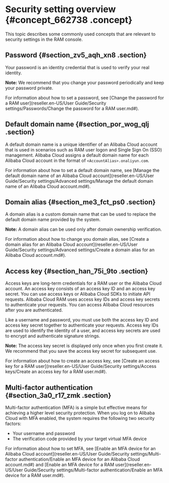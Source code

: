 # Security setting overview {#concept_662738 .concept}

This topic describes some commonly used concepts that are relevant to security settings in the RAM console.

## Password {#section_zv5_aqh_xn8 .section}

Your password is an identity credential that is used to verify your real identity.

**Note:** We recommend that you change your password periodically and keep your password private.

For information about how to set a password, see [Change the password for a RAM user](reseller.en-US/User Guide/Security settings/Passwords/Change the password for a RAM user.md#).

## Default domain name {#section_por_wog_qlj .section}

A default domain name is a unique identifier of an Alibaba Cloud account that is used in scenarios such as RAM user logon and Single Sign On \(SSO\) management. Alibaba Cloud assigns a default domain name for each Alibaba Cloud account in the format of `<AccountAlias>.onaliyun.com`.

For information about how to set a default domain name, see [Manage the default domain name of an Alibaba Cloud account](reseller.en-US/User Guide/Security settings/Advanced settings/Manage the default domain name of an Alibaba Cloud account.md#).

## Domain alias {#section_me3_fct_ps0 .section}

A domain alias is a custom domain name that can be used to replace the default domain name provided by the system.

**Note:** A domain alias can be used only after domain ownership verification.

For information about how to change you domain alias, see [Create a domain alias for an Alibaba Cloud account](reseller.en-US/User Guide/Security settings/Advanced settings/Create a domain alias for an Alibaba Cloud account.md#).

## Access key {#section_han_75i_9to .section}

Access keys are long-term credentials for a RAM user or the Alibaba Cloud account. An access key consists of an access key ID and an access key secret. You can use access keys or Alibaba Cloud SDKs to initiate API requests. Alibaba Cloud RAM uses access key IDs and access key secrets to authenticate your requests. You can access Alibaba Cloud resources after you are authenticated.

Like a username and password, you must use both the access key ID and access key secret together to authenticate your requests. Access key IDs are used to identify the identity of a user, and access key secrets are used to encrypt and authenticate signature strings.

**Note:** The access key secret is displayed only once when you first create it. We recommend that you save the access key secret for subsequent use.

For information about how to create an access key, see [Create an access key for a RAM user](reseller.en-US/User Guide/Security settings/Access keys/Create an access key for a RAM user.md#).

## Multi-factor authentication {#section_3a0_r17_zmk .section}

Multi-factor authentication \(MFA\) is a simple but effective means for achieving a higher level security protection. When you log on to Alibaba Cloud with MFA enabled, the system requires the following two security factors:

-   Your username and password
-   The verification code provided by your target virtual MFA device

For information about how to set MFA, see [Enable an MFA device for an Alibaba Cloud account](reseller.en-US/User Guide/Security settings/Multi-factor authentication/Enable an MFA device for an Alibaba Cloud account.md#) and [Enable an MFA device for a RAM user](reseller.en-US/User Guide/Security settings/Multi-factor authentication/Enable an MFA device for a RAM user.md#).

